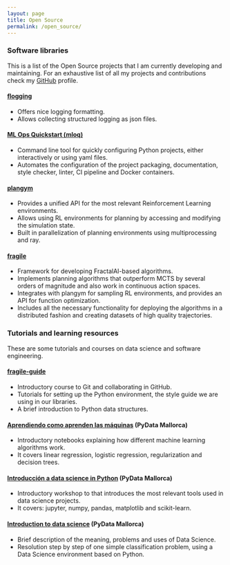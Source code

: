 ```yaml
---
layout: page
title: Open Source
permalink: /open_source/
---
```


### Software libraries
This is a list of the Open Source projects that I am currently developing and maintaining. For an exhaustive list 
of all my projects and contributions check my [GitHub](https://github.com/Guillemdb) profile.

#### [flogging](https://github.com/FragileTech/flogging)
* Offers nice logging formatting.
* Allows collecting structured logging as json files.

#### [ML Ops Quickstart (mloq)](https://github.com/FragileTech/ml-ops-quickstart)
* Command line tool for quickly configuring Python projects, either interactively or using yaml files.
* Automates the configuration of the project packaging, documentation, style checker, linter, 
CI pipeline and Docker containers.

#### [plangym](https://github.com/FragileTech/plangym)
* Provides a unified API for the most relevant Reinforcement Learning environments.
* Allows using RL environments for planning by accessing and modifying the simulation state.
* Built in parallelization of planning environments using multiprocessing and ray.


#### [fragile](https://github.com/FragileTech/fragile)
* Framework for developing FractalAI-based algorithms.
* Implements planning algorithms that outperform MCTS by several orders of magnitude
and also work in continuous action spaces.
* Integrates with plangym for sampling RL environments, and provides an API for function optimization.
* Includes all the necessary functionality for deploying the algorithms in a distributed
fashion and creating datasets of high quality trajectories.


### Tutorials and learning resources

These are some tutorials and courses on data science and software engineering.

#### [fragile-guide](https://fragile-guide.readthedocs.io/en/latest/index.html)
* Introductory course to Git and collaborating in GitHub.
* Tutorials for setting up the Python environment, the style guide we are using in our libraries.
* A brief introduction to Python data structures.

#### [Aprendiendo como aprenden las máquinas](https://github.com/PyDataMallorca/PyConES2019_Aprendiendo_como_aprenden_las_maquinas) (PyData Mallorca)
* Introductory notebooks explaining how different machine learning algorithms work.
* It covers linear regression, logistic regression, regularization and decision trees.

#### [Introducción a data science in Python](https://github.com/PyDataMallorca/FTW2019_Introduccion_a_data_science_en_Python) (PyData Mallorca)
* Introductory workshop to that introduces the most relevant tools used in data science projects.
* It covers: jupyter, numpy, pandas, matplotlib and scikit-learn.

#### [Introduction to data science](https://github.com/PyDataMallorca/WS_Introduction_to_data_science) (PyData Mallorca)
* Brief description of the meaning, problems and uses of Data Science.
* Resolution step by step of one simple classification problem, using a Data Science environment based on Python.
